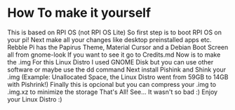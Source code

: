 <h1>How To make it yourself</h1>
This is based on RPI OS (not RPI OS Lite)
So first step is to boot RPI OS on your pi!
Next make all your changes like desktop preinstalled apps etc. Rebble Pi has the Papirus Theme, Material Cursor and a Debian Boot Screen all from gnome-look If you want to see it go to Credits.md
Now is to make the .img For this Linux Distro I used GNOME Disk but you can use other software or maybe use the dd command
Next install Pishink and Shink your .img (Example: Unallocated Space, the Linux Distro went from 59GB to 14GB with Pishrink!)
Finally this is opcional but you can compress your .img to .img.xz to minimize the storage
That's All! See... It wasn't so bad :)
Enjoy your Linux Distro :)
